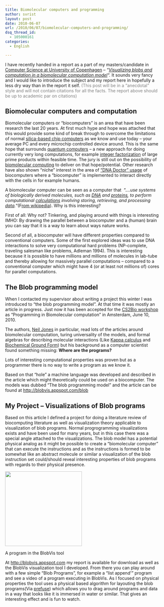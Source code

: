 ```yaml
---
title: Biomolecular computers and programming
author: svrist
layout: post
date: 2010-06-07
url: /2010/06/07/biomolecular-computers-and-programming/
dsq_thread_id:
  - 105000161
categories:
  - English

---
```

I have recently handed in a report as a part of my masters/candidate in <a href="http://www.diku.dk" target="_blank">Computer Science at University of Copenhagen</a> &#8211; _&#8220;<a title="BlobVis visualization tool" href="http://blobvis.appspot.com" target="_blank">Visualizing blobs and computation in a biomolecular computation model</a>&#8220;._ It sounds very fancy and I would like to introduce the subject and my report here in hopefully a less dry way than in the report it self. <span style="color: #808080;">(This post will be in a &#8220;anecdotal&#8221; style and will not contain citations for all the facts. The report above should be up to academic par on citations)</span>

## Biomolecular computers and computation

Biomolecular computers or &#8220;biocomputers&#8221; is an area that have been research the last 20 years. At first much hype and hope was attached that this would provide some kind of break through to overcome the limitations of normal <a title="Wikipedia: Chip Computers" href="http://en.wikipedia.org/wiki/Computer_chips" target="_blank">silica-based chip computers</a> as we know and use today &#8211; your average PC and every microchip controlled device around. This is the same hope that surrounds <a title="Wikipedia: Quantum Computer" href="http://en.wikipedia.org/wiki/Quantum_computer" target="_blank">quantum computers</a> &#8211; a new approach for doing currently very long computations, for example <a title="Wikipedia: Integer Factorization" href="http://en.wikipedia.org/wiki/Integer_factorization" target="_blank">integer factorization</a> of large prime products within feasible time. The jury is still out on the possibility of [biomolecular computing][1] to deliver on that hope/potential. Other research have also shown &#8220;niche&#8221; interest in the area of <a title="Scientific american: Bringing DNA Computers to life" href="http://www.scientificamerican.com/article.cfm?id=bringing-dna-computers-to" target="_blank">&#8220;DNA Doctor&#8221; usage</a> of biocomputers where a &#8220;biocomputer&#8221; is implemented to interact directly with the cells in for example humans.

A biomolecular computer can be seen as a computer that  &#8220;._&#8230;use systems of biologically derived molecules, such as_ [_DNA_][2] _and_ [_proteins_][3]_, to perform computational_ [_calculations_][4] _involving storing, retrieving, and processing_ [_data_][5]_._&#8220;(F<a href="http://en.wikipedia.org/wiki/Biomolecular_computing" target="_blank">rom wikipedia</a>). Why is this interesting?

First of all: Why not? Tinkering, and playing around with things is interesting IMHO: By drawing the parallel between a biocomputer and a (human) brain you can say that it is a way to learn about ways nature works.

Second of all, a biocomputer will have different properties compared to conventional computers. Some of the first explored ideas was to use DNA interactions to solve very computational hard problems (NP-complete, traveling salesman like problems, Adleman 1994). This is interesting because it is possible to have millions and millions of molecules in lab-tube and thereby allowing for massively parallel computations &#8211; compared to a conventional computer which might have 4 (or at least not millions of) cores for parallel computations.

## The Blob programming model

When I contacted my supervisor about writing a project this winter I was introduced to &#8220;the blob programming model&#8221;. At that time it was mostly an article in progress. Just now it has been accepted for the <a title="CS2Bio programme. 10.30 Programming in Biomolecular computation" href="http://cs2bio10.di.unito.it/programme.html" target="_blank">CS2Bio workshop</a> as &#8220;Programming in Biomolecular computation&#8221; in Amsterdam, June 10, 2010.

The authors, <a title="Neil Jones page" href="http://www.diku.dk/hjemmesider/ansatte/neil/" target="_blank">Neil Jones</a> in particular, read lots of the articles around biomolecular computation, turing universality of the models, and formal algebras for describing molecular interactions (Like <a title="Kappa" href="Formal Molecular Biology" target="_blank">Kappa calculus</a> and <a title="Cardelli" href="http://lucacardelli.name/indexPapers.html#TuringUniversalityOfBGF" target="_blank">Biochemical Ground Form</a>) but his background as a computer scientist found something missing: **Where are the programs?**

Lots of interesting computational properties was proven but as a programmer there is no way to write a program as we know it.

Based on that &#8220;hole&#8221; a machine language was developed and described in the article which might theoretically could be used on a biocomputer. The models was dubbed &#8220;The blob programming model&#8221; and the article can be found at <a href="http://blobvis.appspot.com/blob" target="_blank">http://blobvis.appspot.com/blob</a>

## My Project &#8211; Visualizations of Blob programs

Based on this article I defined a project for doing a literature review of biocomputing literature as well as visualization theory applicable to visualization of blob programs. Normal progrogramming visualizations exists and have been used for many years, but in this case there was a special angle attached to the visualizations. The blob model has a potential physical analog as it might be possible to create a &#8220;biomolecular computer&#8221; that can execute the instructions and as the instructions is formed to be somewhat like an abstract molecule or similar a visualization of the blob instruction set could/should reveal interesting properties of blob programs with regards to their physical presence.

<div style="width: 260px" class="wp-caption alignleft">
  <a href="http://blobvis.appspot.com/screenshots"><img title="A blob program" src="http://blobvis.appspot.com/static/thumb_largedata-play.jpg" alt="" width="250" height="243" /></a>
  
  <p class="wp-caption-text">
    A program in the BlobVis tool
  </p>
</div>

At <a title="Blobvis site" href="http://blobvis.appspot.com" target="_self">http://blobvis.appspot.com</a> my report is available for download as well as the BlobVis visualization tool I developed. From there you can play around with a few simple &#8220;Blob Programs&#8221;, for example a &#8220;list append'&#8221; program and see a video of a program executing in BlobVis. As I focused on physical properties the tool uses a physical based algorithm for layouting the blob programs(Via <a href="http://prefuse.org" target="_blank">prefuse</a>) which allows you to drag around programs and data in a way that looks like it is immersed in water or similar. That gives an interesting effect and is fun to watch.

 [1]: http://en.wikipedia.org/wiki/Biomolecular_computing
 [2]: http://en.wikipedia.org/wiki/DNA "DNA"
 [3]: http://en.wikipedia.org/wiki/Proteins "Proteins"
 [4]: http://en.wikipedia.org/wiki/Calculation "Calculation"
 [5]: http://en.wikipedia.org/wiki/Data "Data"
